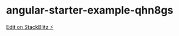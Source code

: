 # angular-starter-example-qhn8gs

[Edit on StackBlitz ⚡️](https://stackblitz.com/edit/angular-starter-example-qhn8gs)